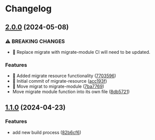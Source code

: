 # Changelog

## [2.0.0](https://github.com/ministryofjustice/cloud-platform-mtm/compare/v1.1.0...v2.0.0) (2024-05-08)


### ⚠ BREAKING CHANGES

* 🧨 Replace migrate with migrate-module CI will need to be updated.

### Features

* 🎸 Added migrate resource functionality ([7703596](https://github.com/ministryofjustice/cloud-platform-mtm/commit/7703596d682ad7fa7cb2024aa47514c2551ff39d))
* 🎸 Initial commit of migrate-resource ([acc193f](https://github.com/ministryofjustice/cloud-platform-mtm/commit/acc193f651913951738820ebbbb646f53c0c29f4))
* 🎸 Move migrat to migrate-module ([7ba7769](https://github.com/ministryofjustice/cloud-platform-mtm/commit/7ba77697cd357ffb57990b1933add5c163f17a5a))
* Move migrate module function into its own file ([8db5721](https://github.com/ministryofjustice/cloud-platform-mtm/commit/8db5721eb4a397ee7818551e6a2a070053ccacf9))

## [1.1.0](https://github.com/ministryofjustice/cloud-platform-mtm/compare/1.0.3...v1.1.0) (2024-04-23)


### Features

* add new build process ([82b6cf6](https://github.com/ministryofjustice/cloud-platform-mtm/commit/82b6cf60f69321cf3b40a15f544b2ed660a2a115))
